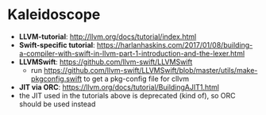 # Kaleidoscope

* **LLVM-tutorial**: http://llvm.org/docs/tutorial/index.html
* **Swift-specific tutorial**: https://harlanhaskins.com/2017/01/08/building-a-compiler-with-swift-in-llvm-part-1-introduction-and-the-lexer.html
* **LLVMSwift**: https://github.com/llvm-swift/LLVMSwift
  * run https://github.com/llvm-swift/LLVMSwift/blob/master/utils/make-pkgconfig.swift to get a pkg-config file for cllvm
* **JIT via ORC**: https://llvm.org/docs/tutorial/BuildingAJIT1.html
 * the JIT used in the tutorials above is deprecated (kind of), so ORC should be used instead  
